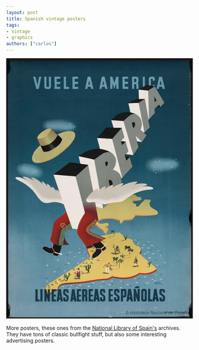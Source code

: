 ```yaml
---
layout: post
title: Spanish vintage posters
tags:
- vintage
- graphics
authors: ["carlos"]
---
```

<img src="/assets/images/144.jpg" />

More posters, these ones from the <a href="http://bdh.bne.es/bnesearch/Search.do?text=&showYearItems=&exact=&textH=&advanced=&completeText=&destacadas1=Carteles%20publicitarios&pageNumber=3&pageSize=10&language=es">National Library of Spain's</a> archives. They have tons of classic bullfight stuff, but also some interesting advertising posters.
